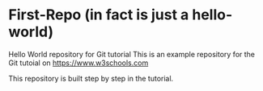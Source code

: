 # First-Repo (in fact is just a hello-world)
Hello World repository for Git tutorial
This is an example repository for the Git tutoial on https://www.w3schools.com

This repository is built step by step in the tutorial. 
